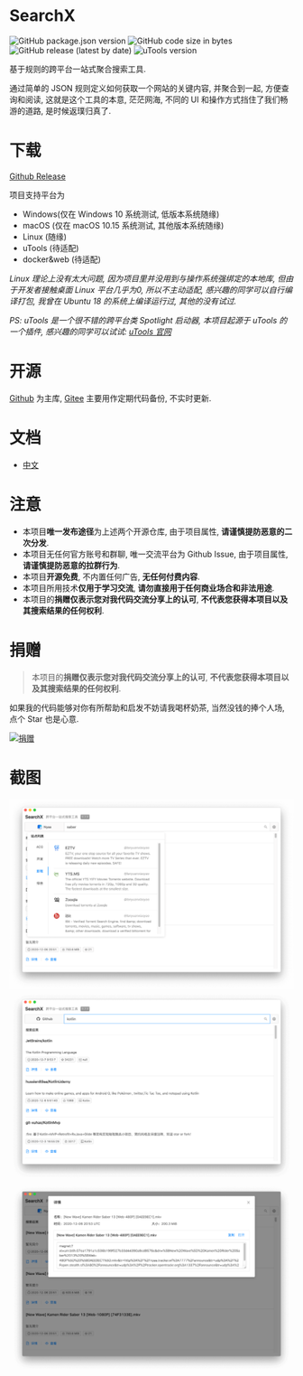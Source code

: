 # SearchX
![GitHub package.json version](https://img.shields.io/github/package-json/v/LanyuanXiaoyao-Studio/SearchX?label=%E4%BB%A3%E7%A0%81%E7%89%88%E6%9C%AC)
![GitHub code size in bytes](https://img.shields.io/github/languages/code-size/LanyuanXiaoyao-Studio/SearchX?label=%E4%BB%A3%E7%A0%81%E4%BD%93%E7%A7%AF)
![GitHub release (latest by date)](https://img.shields.io/github/v/release/LanyuanXiaoyao-Studio/SearchX?label=%E5%8F%91%E5%B8%83%E7%89%88%E6%9C%AC)
![uTools version](https://img.shields.io/badge/uTools%20%E7%89%88%E6%9C%AC-%3E%3D1.1.3-green)

基于规则的跨平台一站式聚合搜索工具.

通过简单的 JSON 规则定义如何获取一个网站的关键内容, 并聚合到一起, 方便查询和阅读, 这就是这个工具的本意, 茫茫网海, 不同的 UI 和操作方式挡住了我们畅游的道路, 是时候返璞归真了.

# 下载
[Github Release](https://github.com/LanyuanXiaoyao-Studio/SearchX/releases)

项目支持平台为
- Windows(仅在 Windows 10 系统测试, 低版本系统随缘)
- macOS (仅在 macOS 10.15 系统测试, 其他版本系统随缘)
- Linux (随缘)
- uTools (待适配)
- docker&web (待适配)

*Linux 理论上没有太大问题, 因为项目里并没用到与操作系统强绑定的本地库, 但由于开发者接触桌面 Linux 平台几乎为0, 所以不主动适配, 感兴趣的同学可以自行编译打包, 我曾在 Ubuntu 18 的系统上编译运行过, 其他的没有试过.*

*PS: uTools 是一个很不错的跨平台类 Spotlight 启动器, 本项目起源于 uTools 的一个插件, 感兴趣的同学可以试试: [uTools 官网](https://u.tools/)*

# 开源
[Github](https://github.com/LanyuanXiaoyao-Studio/SearchX) 为主库, [Gitee](https://gitee.com/LanyuanXiaoyao-Studio/SearchX) 主要用作定期代码备份, 不实时更新.

# 文档
- [中文]()

# 注意
- 本项目**唯一发布途径**为上述两个开源仓库, 由于项目属性, **请谨慎提防恶意的二次分发**.
- 本项目无任何官方账号和群聊, 唯一交流平台为 Github Issue, 由于项目属性, **请谨慎提防恶意的拉群行为**.
- 本项目**开源免费**, 不内置任何广告, **无任何付费内容**.
- 本项目所用技术**仅用于学习交流**, **请勿直接用于任何商业场合和非法用途**.
- 本项目的**捐赠仅表示您对我代码交流分享上的认可**, **不代表您获得本项目以及其搜索结果的任何权利**.

# 捐赠
> 本项目的**捐赠仅表示您对我代码交流分享上的认可**, **不代表您获得本项目以及其搜索结果的任何权利**.

如果我的代码能够对你有所帮助和启发不妨请我喝杯奶茶, 当然没钱的捧个人场, 点个 Star 也是心意.

<a href="https://donate.lanyuanxiaoyao.com" target="_blank"><img src="https://gitee.com/lanyuanxiaoyao/utools-data/raw/master/donate.png" alt="捐赠" width="150px" /></a>

# 截图
![](https://raw.githubusercontent.com/LanyuanXiaoyao-Studio/SearchX/master/screenshot/sites.png)
![](https://raw.githubusercontent.com/LanyuanXiaoyao-Studio/SearchX/master/screenshot/index.png)
![](https://raw.githubusercontent.com/LanyuanXiaoyao-Studio/SearchX/master/screenshot/detail.png)
